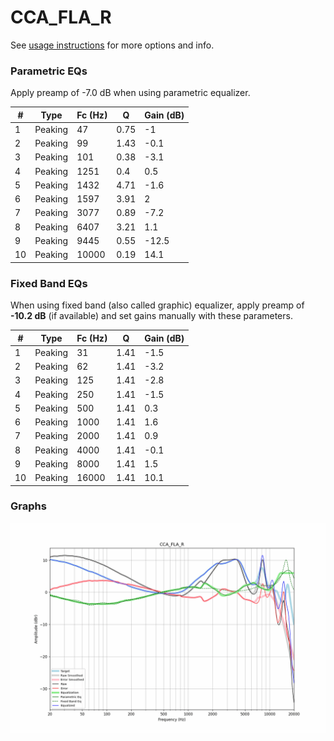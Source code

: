 # CCA_FLA_R
See [usage instructions](https://github.com/jaakkopasanen/AutoEq#usage) for more options and info.

### Parametric EQs
Apply preamp of -7.0 dB when using parametric equalizer.

|   # | Type    |   Fc (Hz) |    Q |   Gain (dB) |
|-----|---------|-----------|------|-------------|
|   1 | Peaking |        47 | 0.75 |        -1   |
|   2 | Peaking |        99 | 1.43 |        -0.1 |
|   3 | Peaking |       101 | 0.38 |        -3.1 |
|   4 | Peaking |      1251 | 0.4  |         0.5 |
|   5 | Peaking |      1432 | 4.71 |        -1.6 |
|   6 | Peaking |      1597 | 3.91 |         2   |
|   7 | Peaking |      3077 | 0.89 |        -7.2 |
|   8 | Peaking |      6407 | 3.21 |         1.1 |
|   9 | Peaking |      9445 | 0.55 |       -12.5 |
|  10 | Peaking |     10000 | 0.19 |        14.1 |

### Fixed Band EQs
When using fixed band (also called graphic) equalizer, apply preamp of **-10.2 dB** (if available) and set gains manually with these parameters.

|   # | Type    |   Fc (Hz) |    Q |   Gain (dB) |
|-----|---------|-----------|------|-------------|
|   1 | Peaking |        31 | 1.41 |        -1.5 |
|   2 | Peaking |        62 | 1.41 |        -3.2 |
|   3 | Peaking |       125 | 1.41 |        -2.8 |
|   4 | Peaking |       250 | 1.41 |        -1.5 |
|   5 | Peaking |       500 | 1.41 |         0.3 |
|   6 | Peaking |      1000 | 1.41 |         1.6 |
|   7 | Peaking |      2000 | 1.41 |         0.9 |
|   8 | Peaking |      4000 | 1.41 |        -0.1 |
|   9 | Peaking |      8000 | 1.41 |         1.5 |
|  10 | Peaking |     16000 | 1.41 |        10.1 |

### Graphs
![](./CCA_FLA_R.png)
